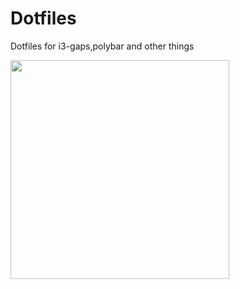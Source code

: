 # Dotfiles 
Dotfiles for i3-gaps,polybar and other things

<img src=https://user-images.githubusercontent.com/26351654/32552570-ac35836c-c494-11e7-94e7-0e9a83ae5a8e.png width="350"/>

